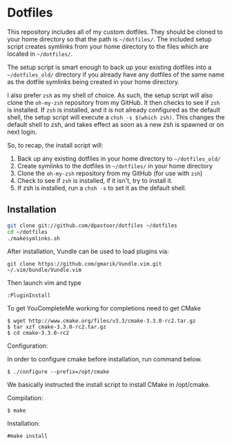Dotfiles
========
This repository includes all of my custom dotfiles.  They should be cloned to
your home directory so that the path is `~/dotfiles/`.  The included setup
script creates symlinks from your home directory to the files which are located
in `~/dotfiles/`.

The setup script is smart enough to back up your existing dotfiles into a
`~/dotfiles_old/` directory if you already have any dotfiles of the same name as
the dotfile symlinks being created in your home directory.

I also prefer `zsh` as my shell of choice.  As such, the setup script will also
clone the `oh-my-zsh` repository from my GitHub. It then checks to see if `zsh`
is installed.  If `zsh` is installed, and it is not already configured as the
default shell, the setup script will execute a `chsh -s $(which zsh)`.  This
changes the default shell to zsh, and takes effect as soon as a new zsh is
spawned or on next login.

So, to recap, the install script will:

1. Back up any existing dotfiles in your home directory to `~/dotfiles_old/`
2. Create symlinks to the dotfiles in `~/dotfiles/` in your home directory
3. Clone the `oh-my-zsh` repository from my GitHub (for use with `zsh`)
4. Check to see if `zsh` is installed, if it isn't, try to install it.
5. If zsh is installed, run a `chsh -s` to set it as the default shell.

Installation
------------

``` bash
git clone git://github.com/dpastoor/dotfiles ~/dotfiles
cd ~/dotfiles
./makesymlinks.sh
```

After installation, Vundle can be used to load plugins via:

```
git clone https://github.com/gmarik/Vundle.vim.git ~/.vim/bundle/Vundle.vim
```

Then launch vim and type

```
:PluginInstall
```

To get YouCompleteMe working for completions need to get CMake

```
$ wget http://www.cmake.org/files/v3.3/cmake-3.3.0-rc2.tar.gz
$ tar xzf cmake-3.3.0-rc2.tar.gz
$ cd cmake-3.3.0-rc2
```

Configuration:

In order to configure cmake before installation, run command below.

```
$ ./configure --prefix=/opt/cmake
```

We basically instructed the install script to install CMake in /opt/cmake.

Compilation:

```
$ make
```

Installation:
```
#make install
```